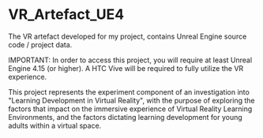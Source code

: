 # VR_Artefact_UE4
The VR artefact developed for my project, contains Unreal Engine source code / project data.

IMPORTANT: In order to access this project, you will require at least Unreal Engine 4.15 (or higher). A HTC Vive will be required
to fully utilize the VR experience.

This project represents the experiment component of an investigation into "Learning Development in Virtual Reality", with the
purpose of exploring the factors that impact on the immersive experience of Virtual Reality Learning Environments, 
and the factors dictating learning development for young adults within a virtual space.
